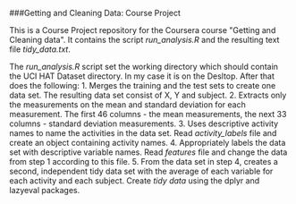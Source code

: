 ###Getting and Cleaning Data: Course Project

This is a Course Project repository for the Coursera course "Getting and Cleaning data". It contains the script _run_analysis.R_ and the resulting text file _tidy_data.txt_.

The _run_analysis.R_ script set the working directory which should contain the UCI HAT Dataset directory. In my case it is on the Desltop. After that does the following:
    1. Merges the training and the test sets to create one data set. The resulting data set consist of X, Y and subject.
    2. Extracts only the measurements on the mean and standard deviation for each measurement. The first 46 columns - the mean measurements, the next 33 columns - standard deviation measurements.
    3. Uses descriptive activity names to name the activities in the data set. Read _activity_labels_ file and create an object containing activity names.
    4. Appropriately labels the data set with descriptive variable names. Read _features_ file and change the data from step 1 according to this file.
    5. From the data set in step 4, creates a second, independent tidy data set with the average of each variable for each activity and each subject. Create _tidy data_ using the dplyr and lazyeval packages.

